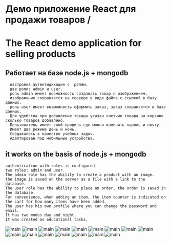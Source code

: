 # Демо приложение React для продажи товаров / 
# The React demo application for selling products
 ##  Работает на базе node.js + mongodb
      настроена аутентификация с  ролям.
      две роли: admin и user.
      роль admin имеет возможность создавать товар с изображением. 
      изображение сохраняется на сервере в виде файла с ссылкой в базу данных.
      роль user имеет возможность оформить заказ, заказ сохраняется в базе данных.
      Для удобства при добавление товара указан счетчик товара на корзине сколько товаров добавлено.
      Пользователь имеет свой профиль где можно изменить пароль и почту.
      Имеет два режиме день и ночь.
      Создавалось в качестве учебных задач.
      Адаптирован под мобильные устройства.
    
 ## it works on the basis of node.js + mongodb
    authentication with roles is configured.
    two roles: admin and user.
    The admin role has the ability to create a product with an image.
    the image is saved on the server as a file with a link to the database.
    The user role has the ability to place an order, the order is saved in the database.
    For convenience, when adding an item, the item counter is indicated on the cart for how many items have been added.
    The user has his own profile where you can change the password and email.
    It has two modes day and night.
    It was created as educational tasks.
![main](Man/main.png)
![main](Man/main-night-mode.png)
![main](Man/registr.png)
![main](Man/registr-night-mode.png)
![main](Man/login.png)
![main](Man/login-night-mode.png)
![main](Man/profil.png)
![main](Man/profil-night-mode.png)
![main](Man/basket.png)
![main](Man/basket-night-mode.png)
![main](Man/order.png)
![main](Man/order-night-mode.png)
![main](Man/upload.png)
![main](Man/upload-night-mode.png)
![main](Man/planshet.png)
![main](Man/mabail.png)
